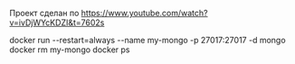 Проект сделан по https://www.youtube.com/watch?v=ivDjWYcKDZI&t=7602s

docker run --restart=always --name my-mongo -p 27017:27017 -d mongo
docker rm my-mongo
docker ps